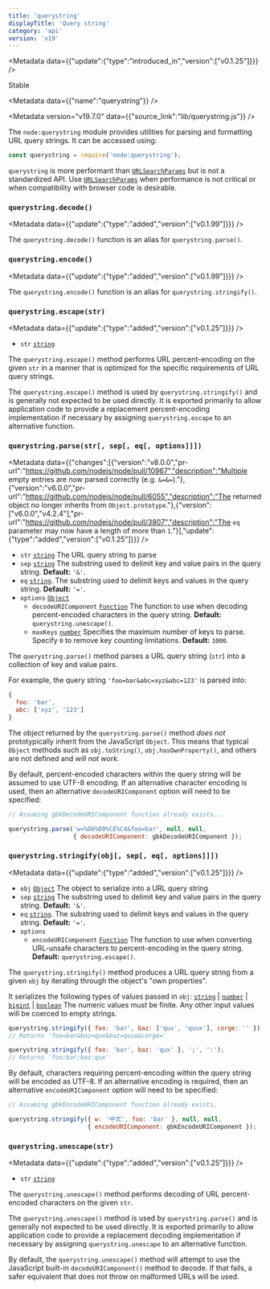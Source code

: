 ```yaml
---
title: 'querystring'
displayTitle: 'Query string'
category: 'api'
version: 'v19'
---
```


<Metadata data={{"update":{"type":"introduced_in","version":["v0.1.25"]}}} />

<Stability stability={2}>

Stable

</Stability>

<Metadata data={{"name":"querystring"}} />

<Metadata version="v19.7.0" data={{"source_link":"lib/querystring.js"}} />

The `node:querystring` module provides utilities for parsing and formatting URL
query strings. It can be accessed using:

```js
const querystring = require('node:querystring');
```

`querystring` is more performant than [`URLSearchParams`](/api/v19/url#urlsearchparams) but is not a
standardized API. Use [`URLSearchParams`](/api/v19/url#urlsearchparams) when performance is not critical or
when compatibility with browser code is desirable.

### <DataTag tag="M" /> `querystring.decode()`

<Metadata data={{"update":{"type":"added","version":["v0.1.99"]}}} />

The `querystring.decode()` function is an alias for `querystring.parse()`.

### <DataTag tag="M" /> `querystring.encode()`

<Metadata data={{"update":{"type":"added","version":["v0.1.99"]}}} />

The `querystring.encode()` function is an alias for `querystring.stringify()`.

### <DataTag tag="M" /> `querystring.escape(str)`

<Metadata data={{"update":{"type":"added","version":["v0.1.25"]}}} />

* `str` [`string`](https://developer.mozilla.org/en-US/docs/Web/JavaScript/Data_structures#String_type)

The `querystring.escape()` method performs URL percent-encoding on the given
`str` in a manner that is optimized for the specific requirements of URL
query strings.

The `querystring.escape()` method is used by `querystring.stringify()` and is
generally not expected to be used directly. It is exported primarily to allow
application code to provide a replacement percent-encoding implementation if
necessary by assigning `querystring.escape` to an alternative function.

### <DataTag tag="M" /> `querystring.parse(str[, sep[, eq[, options]]])`

<Metadata data={{"changes":[{"version":"v8.0.0","pr-url":"https://github.com/nodejs/node/pull/10967","description":"Multiple empty entries are now parsed correctly (e.g. `&=&=`)."},{"version":"v6.0.0","pr-url":"https://github.com/nodejs/node/pull/6055","description":"The returned object no longer inherits from `Object.prototype`."},{"version":["v6.0.0","v4.2.4"],"pr-url":"https://github.com/nodejs/node/pull/3807","description":"The `eq` parameter may now have a length of more than `1`."}],"update":{"type":"added","version":["v0.1.25"]}}} />

* `str` [`string`](https://developer.mozilla.org/en-US/docs/Web/JavaScript/Data_structures#String_type) The URL query string to parse
* `sep` [`string`](https://developer.mozilla.org/en-US/docs/Web/JavaScript/Data_structures#String_type) The substring used to delimit key and value pairs in the
  query string. **Default:** `'&'`.
* `eq` [`string`](https://developer.mozilla.org/en-US/docs/Web/JavaScript/Data_structures#String_type). The substring used to delimit keys and values in the
  query string. **Default:** `'='`.
* `options` [`Object`](https://developer.mozilla.org/en-US/docs/Web/JavaScript/Reference/Global_Objects/Object)
  * `decodeURIComponent` [`Function`](https://developer.mozilla.org/en-US/docs/Web/JavaScript/Reference/Global_Objects/Function) The function to use when decoding
    percent-encoded characters in the query string. **Default:**
    `querystring.unescape()`.
  * `maxKeys` [`number`](https://developer.mozilla.org/en-US/docs/Web/JavaScript/Data_structures#Number_type) Specifies the maximum number of keys to parse.
    Specify `0` to remove key counting limitations. **Default:** `1000`.

The `querystring.parse()` method parses a URL query string (`str`) into a
collection of key and value pairs.

For example, the query string `'foo=bar&abc=xyz&abc=123'` is parsed into:

```js
{
  foo: 'bar',
  abc: ['xyz', '123']
}
```

The object returned by the `querystring.parse()` method _does not_
prototypically inherit from the JavaScript `Object`. This means that typical
`Object` methods such as `obj.toString()`, `obj.hasOwnProperty()`, and others
are not defined and _will not work_.

By default, percent-encoded characters within the query string will be assumed
to use UTF-8 encoding. If an alternative character encoding is used, then an
alternative `decodeURIComponent` option will need to be specified:

```js
// Assuming gbkDecodeURIComponent function already exists...

querystring.parse('w=%D6%D0%CE%C4&foo=bar', null, null,
                  { decodeURIComponent: gbkDecodeURIComponent });
```

### <DataTag tag="M" /> `querystring.stringify(obj[, sep[, eq[, options]]])`

<Metadata data={{"update":{"type":"added","version":["v0.1.25"]}}} />

* `obj` [`Object`](https://developer.mozilla.org/en-US/docs/Web/JavaScript/Reference/Global_Objects/Object) The object to serialize into a URL query string
* `sep` [`string`](https://developer.mozilla.org/en-US/docs/Web/JavaScript/Data_structures#String_type) The substring used to delimit key and value pairs in the
  query string. **Default:** `'&'`.
* `eq` [`string`](https://developer.mozilla.org/en-US/docs/Web/JavaScript/Data_structures#String_type). The substring used to delimit keys and values in the
  query string. **Default:** `'='`.
* `options`
  * `encodeURIComponent` [`Function`](https://developer.mozilla.org/en-US/docs/Web/JavaScript/Reference/Global_Objects/Function) The function to use when converting
    URL-unsafe characters to percent-encoding in the query string. **Default:**
    `querystring.escape()`.

The `querystring.stringify()` method produces a URL query string from a
given `obj` by iterating through the object's "own properties".

It serializes the following types of values passed in `obj`:
[`string`](https://developer.mozilla.org/en-US/docs/Web/JavaScript/Data_structures#String_type) | [`number`](https://developer.mozilla.org/en-US/docs/Web/JavaScript/Data_structures#Number_type) | [`bigint`](https://developer.mozilla.org/en-US/docs/Web/JavaScript/Reference/Global_Objects/BigInt) | [`boolean`](https://developer.mozilla.org/en-US/docs/Web/JavaScript/Data_structures#Boolean_type)
The numeric values must be finite. Any other input values will be coerced to
empty strings.

```js
querystring.stringify({ foo: 'bar', baz: ['qux', 'quux'], corge: '' });
// Returns 'foo=bar&baz=qux&baz=quux&corge='

querystring.stringify({ foo: 'bar', baz: 'qux' }, ';', ':');
// Returns 'foo:bar;baz:qux'
```

By default, characters requiring percent-encoding within the query string will
be encoded as UTF-8. If an alternative encoding is required, then an alternative
`encodeURIComponent` option will need to be specified:

```js
// Assuming gbkEncodeURIComponent function already exists,

querystring.stringify({ w: '中文', foo: 'bar' }, null, null,
                      { encodeURIComponent: gbkEncodeURIComponent });
```

### <DataTag tag="M" /> `querystring.unescape(str)`

<Metadata data={{"update":{"type":"added","version":["v0.1.25"]}}} />

* `str` [`string`](https://developer.mozilla.org/en-US/docs/Web/JavaScript/Data_structures#String_type)

The `querystring.unescape()` method performs decoding of URL percent-encoded
characters on the given `str`.

The `querystring.unescape()` method is used by `querystring.parse()` and is
generally not expected to be used directly. It is exported primarily to allow
application code to provide a replacement decoding implementation if
necessary by assigning `querystring.unescape` to an alternative function.

By default, the `querystring.unescape()` method will attempt to use the
JavaScript built-in `decodeURIComponent()` method to decode. If that fails,
a safer equivalent that does not throw on malformed URLs will be used.
